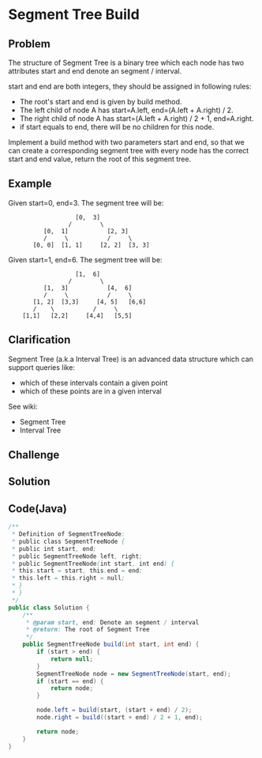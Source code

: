 # Segment Tree Build

## Problem

The structure of Segment Tree is a binary tree which each node has two attributes start and end denote an segment / interval.

start and end are both integers, they should be assigned in following rules:

- The root's start and end is given by build method.
- The left child of node A has start=A.left, end=(A.left + A.right) / 2.
- The right child of node A has start=(A.left + A.right) / 2 + 1, end=A.right.
- if start equals to end, there will be no children for this node.

Implement a build method with two parameters start and end, so that we can create a corresponding segment tree with every node has the correct start and end value, return the root of this segment tree.

## Example

Given start=0, end=3. The segment tree will be:

```
                   [0,  3]
                 /        \
          [0,  1]           [2, 3]
          /     \           /     \
       [0, 0]  [1, 1]     [2, 2]  [3, 3]
```

Given start=1, end=6. The segment tree will be:

```
                   [1,  6]
                 /        \
          [1,  3]           [4,  6]
          /     \           /     \
       [1, 2]  [3,3]     [4, 5]   [6,6]
       /    \           /     \
    [1,1]   [2,2]     [4,4]   [5,5]
```

## Clarification

Segment Tree (a.k.a Interval Tree) is an advanced data structure which can support queries like:

- which of these intervals contain a given point
- which of these points are in a given interval

See wiki:

- Segment Tree
- Interval Tree

## Challenge

## Solution

## Code(Java)

```java
/**
 * Definition of SegmentTreeNode:
 * public class SegmentTreeNode {
 * public int start, end;
 * public SegmentTreeNode left, right;
 * public SegmentTreeNode(int start, int end) {
 * this.start = start, this.end = end;
 * this.left = this.right = null;
 * }
 * }
 */
public class Solution {
    /**
     * @param start, end: Denote an segment / interval
     * @return: The root of Segment Tree
     */
    public SegmentTreeNode build(int start, int end) {
        if (start > end) {
            return null;
        }
        SegmentTreeNode node = new SegmentTreeNode(start, end);
        if (start == end) {
            return node;
        }

        node.left = build(start, (start + end) / 2);
        node.right = build((start + end) / 2 + 1, end);

        return node;
    }
}
```
